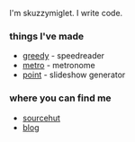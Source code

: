 I'm skuzzymiglet. I write code.

### things I've made

+ [greedy](https://github.com/skuzzymiglet/greedy) - speedreader
+ [metro](https://github.com/skuzzymiglet/metro) - metronome
+ [point](https://github.com/skuzzymiglet/point) - slideshow generator

### where you can find me

+ [sourcehut](https://git.sr.ht/~skuzzymiglet)
+ [blog](https://skuz.xyz)
